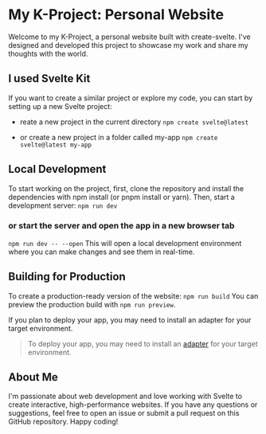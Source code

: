 # My K-Project: Personal Website

Welcome to my K-Project, a personal website built with create-svelte. I've designed and developed this project to showcase my work and share my thoughts with the world.

## I used Svelte Kit

If you want to create a similar project or explore my code, you can start by setting up a new Svelte project:

- reate a new project in the current directory
  `npm create svelte@latest`

- or create a new project in a folder called my-app
  `npm create svelte@latest my-app`

## Local Development

To start working on the project, first, clone the repository and install the dependencies with npm install (or pnpm install or yarn). Then, start a development server:
`npm run dev`

### or start the server and open the app in a new browser tab

`npm run dev -- --open`
This will open a local development environment where you can make changes and see them in real-time.

## Building for Production

To create a production-ready version of the website:
`npm run build`
You can preview the production build with `npm run preview`.

If you plan to deploy your app, you may need to install an adapter for your target environment.

> To deploy your app, you may need to install an [adapter](https://kit.svelte.dev/docs/adapters) for your target environment.

## About Me

I'm passionate about web development and love working with Svelte to create interactive, high-performance websites. If you have any questions or suggestions, feel free to open an issue or submit a pull request on this GitHub repository. Happy coding!
